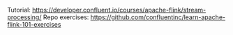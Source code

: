 Tutorial:       https://developer.confluent.io/courses/apache-flink/stream-processing/
Repo exercises: https://github.com/confluentinc/learn-apache-flink-101-exercises